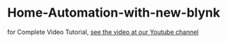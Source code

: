 # Home-Automation-with-new-blynk

for Complete Video Tutorial, [see the video at our Youtube channel](https://youtu.be/SrkK5ANsDDM)
